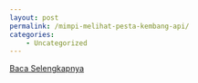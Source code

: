 ```yaml
---
layout: post
permalink: /mimpi-melihat-pesta-kembang-api/
categories:
    - Uncategorized
---
```


[Baca Selengkapnya](/03)